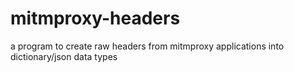# mitmproxy-headers
a program to create raw headers from mitmproxy applications into dictionary/json data types